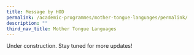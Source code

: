 ```yaml
---
title: Message by HOD
permalink: /academic-programmes/mother-tongue-languages/permalink/
description: ""
third_nav_title: Mother Tongue Languages
---
```

Under construction. Stay tuned for more updates!